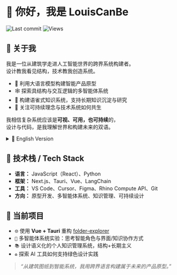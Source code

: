 <!--
## Hi there 
**LouisCanBe/louiscanbe** is a ✨ _special_ ✨ repository because its `README.md` (this file) appears on your GitHub profile.

Here are some ideas to get you started:

- 🔭 I’m currently working on ...
- 🌱 I’m currently learning ...
- 👯 I’m looking to collaborate on ...
- 🤔 I’m looking for help with ...
- 💬 Ask me about ...
- 📫 How to reach me: ...
- 😄 Pronouns: ...
- ⚡ Fun fact: ...
-->

# 👋 你好，我是 LouisCanBe
![Last commit](https://img.shields.io/github/last-commit/LouisCanBe/LouisCanBe)
![Views](https://komarev.com/ghpvc/?username=LouisCanBe&color=green)
<!--
[![GitHub followers](https://img.shields.io/github/followers/LouisCanBe?style=social)](https://github.com/LouisCanBe)
![Last commit](https://img.shields.io/github/last-commit/LouisCanBe/LouisCanBe)
![Top Language](https://img.shields.io/github/languages/top/LouisCanBe/folder-explorer)
![Views](https://komarev.com/ghpvc/?username=LouisCanBe&color=green)

[![Xiaohongshu](https://img.shields.io/badge/Xiaohongshu-小红书-red?logo=xing)](https://www.xiaohongshu.com/)
[![Jike](https://img.shields.io/badge/Jike-即刻-yellow?logo=target)](https://web.okjike.com/)
[![Juejin](https://img.shields.io/badge/Juejin-稀土掘金-blue?logo=googlechrome)](https://juejin.cn/)
-->


## 🧭 关于我

我是一位从建筑学走进人工智能世界的跨界系统构建者。  
设计教我看见结构，技术教我创造系统。

- 🧠 利用大语言模型构建智能产品原型  
- 🕸️ 探索具结构与交互逻辑的多智能体系统  
- 🧰 构建语雀式知识系统，支持长期知识沉淀与研究  
- 🌱 关注可持续理念与技术系统如何共生  

我相信复杂系统应该是**可视、可用，也可持续**的，  
设计与代码，是我理解世界和构建未来的双语。



<details>
<summary>📘 English Version</summary>

Hi, I’m **LouisCanBe** — a cross-disciplinary system builder with an architectural background and a passion for AI-driven design.

- Prototyping intelligent products with **LLMs**  
- Designing structured and interactive **multi-agent systems**  
- Building semantic **knowledge infrastructures** using tools like Yuque  
- Exploring sustainable tech through a systems thinking lens  

> I combine design and development to make intelligence visible, usable, and responsible.

</details>



## 🔧 技术栈 / Tech Stack

- **语言：** JavaScript（React）、Python  
- **框架：** Next.js、Tauri、Vue、LangChain  
- **工具：** VS Code、Cursor、Figma、Rhino Compute API、Git  
- **方向：** 原型开发、多智能体系统、知识管理、可持续设计



## 🚧 当前项目

- `🌐` 使用 **Vue + Tauri** 重构 [folder-explorer](https://github.com/d2-projects/folder-explorer)  
- `🧱` 多智能体系统实验：思考智能角色与界面/知识协作方式  
- `📚` 设计语义化的个人知识管理系统，结构+长期主义  
- `♻️` 探索 AI 工具如何支持绿色设计实践



> *“从建筑图纸到智能系统，我用跨界语言构建属于未来的产品原型。”*
